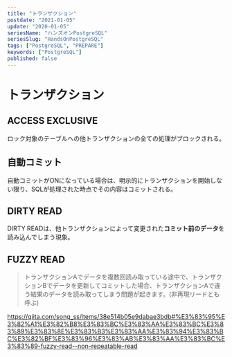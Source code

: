 ```yaml
---
title: "トランザクション"
postdate: "2021-01-05"
update: "2020-01-05"
seriesName: "ハンズオンPostgreSQL"
seriesSlug: "HandsOnPostgreSQL"
tags: ["PostgreSQL", "PREPARE"]
keywords: ["PostgreSQL"]
published: false
---
```


# トランザクション


## ACCESS EXCLUSIVE

ロック対象のテーブルへの他トランザクションの全ての処理がブロックされる。




## 自動コミット

自動コミットがONになっている場合は、明示的にトランザクションを開始しない限り、SQLが処理された時点でその内容はコミットされる。

## DIRTY READ

DIRTY READは、他トランザクションによって変更された**コミット前のデータ**を読み込んでしまう現象。


## FUZZY READ

> トランザクションAでデータを複数回読み取っている途中で、トランザクションBでデータを更新してコミットした場合、トランザクションAで違う結果のデータを読み取ってしまう問題が起きます。(非再現リードとも呼ぶ)

https://qiita.com/song_ss/items/38e514b05e9dabae3bdb#%E3%83%95%E3%82%A1%E3%82%B8%E3%83%BC%E3%83%AA%E3%83%BC%E3%83%89%E3%83%8E%E3%83%B3%E3%83%AA%E3%83%94%E3%83%BC%E3%82%BF%E3%83%96%E3%83%AB%E3%83%AA%E3%83%BC%E3%83%89-fuzzy-read--non-repeatable-read

